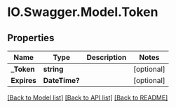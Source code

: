 # IO.Swagger.Model.Token
## Properties

Name | Type | Description | Notes
------------ | ------------- | ------------- | -------------
**_Token** | **string** |  | [optional] 
**Expires** | **DateTime?** |  | [optional] 

[[Back to Model list]](../README.md#documentation-for-models) [[Back to API list]](../README.md#documentation-for-api-endpoints) [[Back to README]](../README.md)

